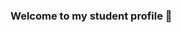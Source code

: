 ### Welcome to my student profile 👋

<!--
**Aquinn4/Aquinn4** is a ✨ _special_ ✨ repository because its `README.md` (this file) appears on your GitHub profile.


- 🔭 I’m currently working on: Graduate Portfolio
- 🌱 I’m currently learning: R! & Matlab
- 👯 I’m looking to collaborate on: Nonprofit Projects
- 🤔 I’m looking for help with: Matlab
- 💬 Ask me about: Anything
- 😄 Pronouns: He/Him
- ⚡ Fun fact: 
- 🎓J'étudie français 
-->
